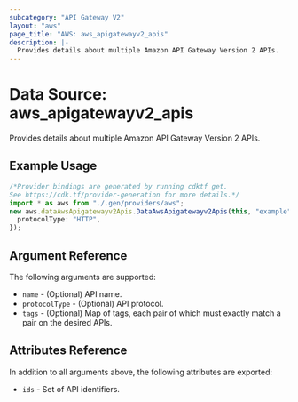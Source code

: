 ```yaml
---
subcategory: "API Gateway V2"
layout: "aws"
page_title: "AWS: aws_apigatewayv2_apis"
description: |-
  Provides details about multiple Amazon API Gateway Version 2 APIs.
---
```


# Data Source: aws\_apigatewayv2\_apis

Provides details about multiple Amazon API Gateway Version 2 APIs.

## Example Usage

```typescript
/*Provider bindings are generated by running cdktf get.
See https://cdk.tf/provider-generation for more details.*/
import * as aws from "./.gen/providers/aws";
new aws.dataAwsApigatewayv2Apis.DataAwsApigatewayv2Apis(this, "example", {
  protocolType: "HTTP",
});

```

## Argument Reference

The following arguments are supported:

* `name` - (Optional) API name.
* `protocolType` - (Optional) API protocol.
* `tags` - (Optional) Map of tags, each pair of which must exactly match
  a pair on the desired APIs.

## Attributes Reference

In addition to all arguments above, the following attributes are exported:

* `ids` - Set of API identifiers.

